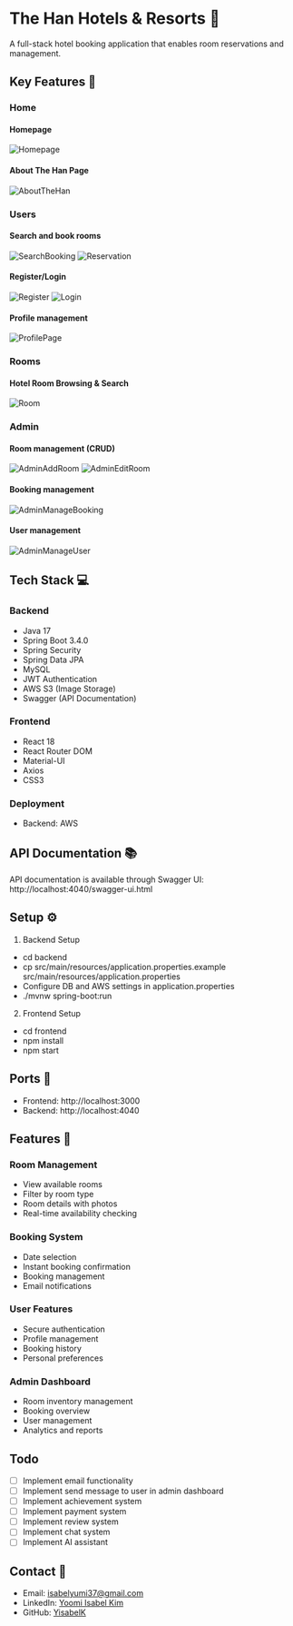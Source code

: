 # The Han Hotels & Resorts 🏨

A full-stack hotel booking application that enables room reservations and management.

## Key Features 🌟

### Home

#### Homepage<br/>

![Homepage](https://github.com/user-attachments/assets/ecaa3387-50dc-4b3d-8ea4-8a8f841a5037)

#### About The Han Page<br/>

![AboutTheHan](https://github.com/user-attachments/assets/8d7cf098-c45d-4a7f-b89a-1493c0a2ed4c)

### Users

#### Search and book rooms<br/>

![SearchBooking](https://github.com/user-attachments/assets/10ba33d8-ebf5-422c-98c7-c43b9ee618e3)
![Reservation](https://github.com/user-attachments/assets/bd194f7e-d180-4591-8c7f-8b421e937a7d)

#### Register/Login<br/>

![Register](https://github.com/user-attachments/assets/3227a624-4a04-4269-aab8-4d289636bde9)
![Login](https://github.com/user-attachments/assets/09c11010-7033-4610-977f-9621cd16757b)

#### Profile management<br/>

![ProfilePage](https://github.com/user-attachments/assets/9a366bb2-bb6a-4b5c-9f04-c06ac95ea591)

### Rooms

#### Hotel Room Browsing & Search<br/>

![Room](https://github.com/user-attachments/assets/8568ee51-918e-4c6a-825e-d0769e29d5f5)

### Admin

#### Room management (CRUD)<br/>

![AdminAddRoom](https://github.com/user-attachments/assets/e93836cb-ec0c-4ec9-9567-72ced7d693c2)
![AdminEditRoom](https://github.com/user-attachments/assets/0ac80ad3-29d3-486a-aaab-24734bdf74c6)

#### Booking management<br/>

![AdminManageBooking](https://github.com/user-attachments/assets/a09c7da4-2cf4-48bb-9018-13851ca73080)

#### User management<br/>

![AdminManageUser](https://github.com/user-attachments/assets/9a366bb2-bb6a-4b5c-9f04-c06ac95ea591)

## Tech Stack 💻

### Backend

- Java 17
- Spring Boot 3.4.0
- Spring Security
- Spring Data JPA
- MySQL
- JWT Authentication
- AWS S3 (Image Storage)
- Swagger (API Documentation)

### Frontend

- React 18
- React Router DOM
- Material-UI
- Axios
- CSS3

### Deployment

- Backend: AWS

## API Documentation 📚

API documentation is available through Swagger UI: http://localhost:4040/swagger-ui.html

## Setup ⚙️

1. Backend Setup

- cd backend
- cp src/main/resources/application.properties.example src/main/resources/application.properties
- Configure DB and AWS settings in application.properties
- ./mvnw spring-boot:run

2. Frontend Setup

- cd frontend
- npm install
- npm start

## Ports 🚪

- Frontend: http://localhost:3000
- Backend: http://localhost:4040

## Features 🎯

### Room Management

- View available rooms
- Filter by room type
- Room details with photos
- Real-time availability checking

### Booking System

- Date selection
- Instant booking confirmation
- Booking management
- Email notifications

### User Features

- Secure authentication
- Profile management
- Booking history
- Personal preferences

### Admin Dashboard

- Room inventory management
- Booking overview
- User management
- Analytics and reports

## Todo

- [ ] Implement email functionality
- [ ] Implement send message to user in admin dashboard
- [ ] Implement achievement system
- [ ] Implement payment system
- [ ] Implement review system
- [ ] Implement chat system
- [ ] Implement AI assistant

## Contact 📧

- Email: isabelyumi37@gmail.com
- LinkedIn: [Yoomi Isabel Kim](https://www.linkedin.com/in/yoomi-isabel-kim-4855572b7/)
- GitHub: [YisabelK](https://github.com/YisabelK)
